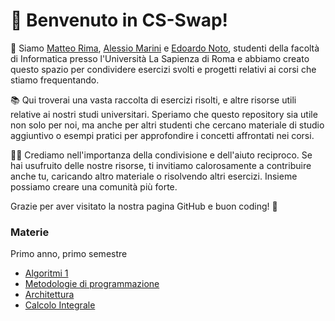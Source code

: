 # 👋 Benvenuto in CS-Swap!

🌟 Siamo [Matteo Rima](https://github.com/rimaout), [Alessio Marini](https://github.com/alem1105) e [Edoardo Noto](https://github.com/notedo), studenti della facoltà di Informatica presso l'Università La Sapienza di Roma e abbiamo creato questo spazio per condividere esercizi svolti e progetti relativi ai corsi che stiamo frequentando.

📚 Qui troverai una vasta raccolta di esercizi risolti, e altre risorse utili relative ai nostri studi universitari. Speriamo che questo repository sia utile non solo per noi, ma anche per altri studenti che cercano materiale di studio aggiuntivo o esempi pratici per approfondire i concetti affrontati nei corsi.

👨‍💻 Crediamo nell'importanza della condivisione e dell'aiuto reciproco. Se hai usufruito delle nostre risorse, ti invitiamo calorosamente a contribuire anche tu, caricando altro materiale o risolvendo altri esercizi. Insieme possiamo creare una comunità più forte.

Grazie per aver visitato la nostra pagina GitHub e buon coding! 🚀

### Materie
Primo anno, primo semestre
- [Algoritmi 1](https://github.com/CS-Swap/Algoritmi-1)
- [Metodologie di programmazione](https://github.com/CS-Swap/Metodologie-di-Programmazione)
- [Architettura](https://github.com/CS-Swap/Architettura-degli-Elaboratori)
- [Calcolo Integrale](https://github.com/CS-Swap/Calcolo-Integrale)



